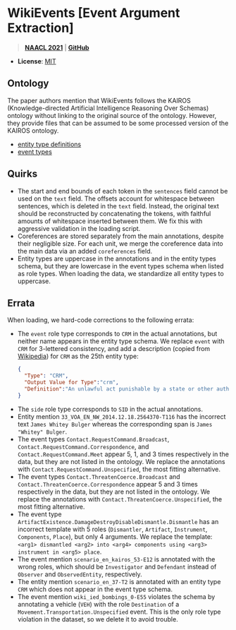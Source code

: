 # WikiEvents [Event Argument Extraction]

> [**NAACL 2021**](https://aclanthology.org/2021.naacl-main.69/) |
> [**GitHub**](https://github.com/raspberryice/gen-arg)

- **License**: [MIT](https://github.com/raspberryice/gen-arg/blob/main/LICENSE)

## Ontology

The paper authors mention that WikiEvents follows the KAIROS (Knowledge-directed Artificial Intelligence Reasoning Over Schemas) ontology without linking to the original source of the ontology.
However, they provide files that can be assumed to be some processed version of the KAIROS ontology.

- [entity type definitions](https://github.com/raspberryice/gen-arg/blob/tapkey/ontology/entity_types.json )
- [event types](https://github.com/raspberryice/gen-arg/blob/main/event_role_KAIROS.json)

## Quirks

- The start and end bounds of each token in the `sentences` field cannot be used on the `text` field.
  The offsets account for whitespace between sentences, which is deleted in the `text` field.
  Instead, the original text should be reconstructed by concatenating the tokens, with faithful amounts of whitespace inserted between them.
  We fix this with aggressive validation in the loading script.
- Coreferences are stored separately from the main annotations, despite their negligible size.
  For each unit, we merge the coreference data into the main data via an added `coreferences` field.
- Entity types are uppercase in the annotations and in the entity types schema, but they are lowercase in the event types schema when listed as role types.
  When loading the data, we standardize all entity types to uppercase.

## Errata

When loading, we hard-code corrections to the following errata:

- The `event` role type corresponds to `CRM` in the actual annotations, but neither name appears in the entity type schema.
  We replace `event` with `CRM` for 3-lettered consistency, and add a description (copied from [Wikipedia](https://en.wikipedia.org/wiki/Crime)) for `CRM` as the 25th entity type:
  ```json
  {
    "Type": "CRM",
    "Output Value for Type":"crm",
    "Definition":"An unlawful act punishable by a state or other authority."
  }
  ```
- The `side` role type corresponds to `SID` in the actual annotations.
- Entity mention `33_VOA_EN_NW_2014.12.18.2564370-T116` has the incorrect text `James Whitey Bulger` whereas the corresponding span is `James "Whitey" Bulger`.
- The event types `Contact.RequestCommand.Broadcast`, `Contact.RequestCommand.Correspondence`, and `Contact.RequestCommand.Meet` appear 5, 1, and 3 times respectively in the data, but they are not listed in the ontology.
  We replace the annotations with `Contact.RequestCommand.Unspecified`, the most fitting alternative.
- The event types `Contact.ThreatenCoerce.Broadcast` and `Contact.ThreatenCoerce.Correspondence` appear 5 and 3 times respectively in the data, but they are not listed in the ontology.
  We replace the annotations with `Contact.ThreatenCoerce.Unspecified`, the most fitting alternative.
- The event type `ArtifactExistence.DamageDestroyDisableDismantle.Dismantle` has an incorrect template with 5 roles (`Dismantler`, `Artifact`, `Instrument`, `Components`, `Place`), but only 4 arguments.
  We replace the template: `<arg1> dismantled <arg2> into <arg4> components using <arg3> instrument in <arg5> place`.
- The event mention `scenario_en_kairos_53-E12` is annotated with the wrong roles, which should be `Investigator` and `Defendant` instead of `Observer` and `ObservedEntity`, respectively.
- The entity mention `scenario_en_37-T2` is annotated with an entity type `CRM` which does not appear in the event type schema.
- The event mention `wiki_ied_bombings_0-E55` violates the schema by annotating a vehicle (`VEH`) with the role `Destination` of a `Movement.Transportation.Unspecified` event.
  This is the only role type violation in the dataset, so we delete it to avoid trouble.
